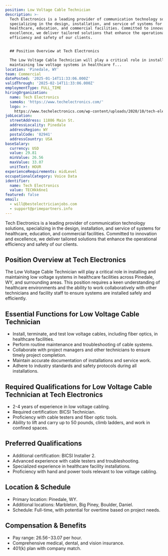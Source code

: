 ```yaml
---
position: Low Voltage Cable Technician
description: >-
  Tech Electronics is a leading provider of communication technology solutions,
  specializing in the design, installation, and service of systems for
  healthcare, education, and commercial facilities. Committed to innovation and
  excellence, we deliver tailored solutions that enhance the operational
  efficiency and safety of our clients.


  ## Position Overview at Tech Electronics

  The Low Voltage Cable Technician will play a critical role in installing and
  maintaining low voltage systems in healthcare f...
location: 'Pinedale, WY'
team: Commercial
datePosted: '2025-01-14T11:33:06.000Z'
validThrough: '2025-02-14T11:33:06.000Z'
employmentType: FULL_TIME
hiringOrganization:
  name: Tech Electronics
  sameAs: 'https://www.techelectronics.com/'
  logo: >-
    https://www.techelectronics.com/wp-content/uploads/2020/10/tech-electronics-logo.png
jobLocation:
  streetAddress: 11886 Main St.
  addressLocality: Pinedale
  addressRegion: WY
  postalCode: '82941'
  addressCountry: USA
baseSalary:
  currency: USD
  value: 29.81
  minValue: 26.56
  maxValue: 33.07
  unitText: HOUR
experienceRequirements: midLevel
occupationalCategory: Voice Data
identifier:
  name: Tech Electronics
  value: TECHkk6ne1
featured: false
email:
  - will@bestelectricianjobs.com
  - support@primepartners.info
---
```




Tech Electronics is a leading provider of communication technology solutions, specializing in the design, installation, and service of systems for healthcare, education, and commercial facilities. Committed to innovation and excellence, we deliver tailored solutions that enhance the operational efficiency and safety of our clients.

## Position Overview at Tech Electronics
The Low Voltage Cable Technician will play a critical role in installing and maintaining low voltage systems in healthcare facilities across Pinedale, WY, and surrounding areas. This position requires a keen understanding of healthcare environments and the ability to work collaboratively with other technicians and facility staff to ensure systems are installed safely and efficiently.

## Essential Functions for Low Voltage Cable Technician
- Install, terminate, and test low voltage cables, including fiber optics, in healthcare facilities.
- Perform routine maintenance and troubleshooting of cable systems.
- Collaborate with project managers and other technicians to ensure timely project completion.
- Maintain accurate documentation of installations and service work.
- Adhere to industry standards and safety protocols during all installations.

## Required Qualifications for Low Voltage Cable Technician at Tech Electronics
- 2-4 years of experience in low voltage cabling.
- Required certification: BICSI Technician.
- Proficiency with cable testers and fiber optic tools.
- Ability to lift and carry up to 50 pounds, climb ladders, and work in confined spaces.

## Preferred Qualifications
- Additional certification: BICSI Installer 2.
- Advanced experience with cable testers and troubleshooting.
- Specialized experience in healthcare facility installations.
- Proficiency with hand and power tools relevant to low voltage cabling.

## Location & Schedule
- Primary location: Pinedale, WY.
- Additional locations: Marbleton, Big Piney, Boulder, Daniel.
- Schedule: Full-time, with potential for overtime based on project needs.

## Compensation & Benefits
- Pay range: $26.56-$33.07 per hour.
- Comprehensive medical, dental, and vision insurance.
- 401(k) plan with company match.
